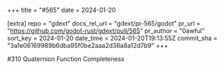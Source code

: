 +++
title = "#565"
date = 2024-01-20

[extra]
repo = "gdext"
docs_rel_url = "gdext/pr-565/godot"
pr_url = "https://github.com/godot-rust/gdext/pull/565"
pr_author = "0awful"
sort_key = 2024-01-20
date_time = 2024-01-20T19:13:55Z
commit_sha = "3a1e06169989b6dba95f0be2aaa2d36a8a12d7b9"
+++

#310 Quaternion Function Completeness
